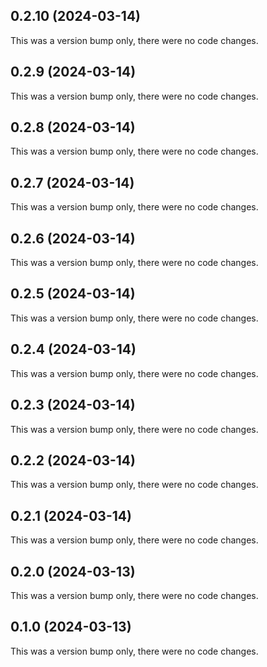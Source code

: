 ## 0.2.10 (2024-03-14)

This was a version bump only, there were no code changes.

## 0.2.9 (2024-03-14)

This was a version bump only, there were no code changes.

## 0.2.8 (2024-03-14)

This was a version bump only, there were no code changes.

## 0.2.7 (2024-03-14)

This was a version bump only, there were no code changes.

## 0.2.6 (2024-03-14)

This was a version bump only, there were no code changes.

## 0.2.5 (2024-03-14)

This was a version bump only, there were no code changes.

## 0.2.4 (2024-03-14)

This was a version bump only, there were no code changes.

## 0.2.3 (2024-03-14)

This was a version bump only, there were no code changes.

## 0.2.2 (2024-03-14)

This was a version bump only, there were no code changes.

## 0.2.1 (2024-03-14)

This was a version bump only, there were no code changes.

## 0.2.0 (2024-03-13)

This was a version bump only, there were no code changes.

## 0.1.0 (2024-03-13)

This was a version bump only, there were no code changes.